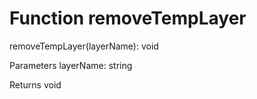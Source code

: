 # Function removeTempLayer

removeTempLayer(layerName): void

Parameters
    layerName: string
    
Returns void